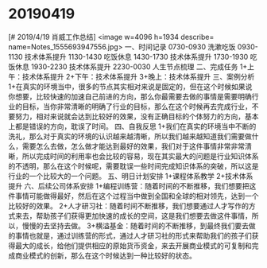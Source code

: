 # 20190419

[# 2019/4/19 肖威工作总结]
<image w=4096 h=1934 describe= name=Notes_1555693947556.jpg>
一、时间记录
0730-0930 洗漱吃饭
0930-1130 技术体系提升
1130-1430 吃饭休息
1430-1730 技术体系提升
1730-1930 吃饭休息
1930-2230 技术体系提升
2230-0030 人生节点梳理
二、完成任务
1+上午：技术体系提升
2+下午：技术体系提升
3+晚上：技术体系提升
三、案例分析
1+在真实的环境当中，很多的节点其实相对来说是固定的，但在这个时候如果说你想要，比较快速的加速自己前进的方向，那么你最需要去做的事情是需要明确行业的目标，当你非常清晰的明确了行业的目标，那么在这个时候再去完成行业，不要努力，相对来说就会达到比较好的效果，没有正确目标的个体努力的方向，基本上都是错误的方向，耽误了时间。
四、自我反思
1+我们在真实的环境当中不断的洗礼，那么对于真实的环境的认识越来越清晰，所以我们越来越知道我们需要做什么，需要怎么去做，怎么做才能达到最好的效果，我们对于这件事情非常非常清晰，所以完成时间的利用率也会比较的容易，现在其实最大的问题是行业知识体系的不透明，那么在这个时候呢，需要耽误一些时间完成知识体系的突破，所以这是行业的一个比较大的一个问题。
五、明日计划安排
1+课程体系教学
2+技术体系提升
六、后续公司体系安排
1+编程训练营：随着时间的不断推移，我们想要把这件事情可能做得最好，然后在这个过程当中做到全国和全球的相对领先，达到一个比较好的效果。
2+人才研习社：随着时间不断推移，我们想要通过人才写作的方式来去，帮助孩子们获得更加快速的成长的空间，这是我们想要去做这件事情，所以，慢慢的去坚持去做。
3+横溢基金：随着时间的不断推移，到最终我们要去做的事情也就是，通过训练营的形式，通过人才研习社的形式来帮助我们的孩子们获得最大的成长，给他们提供相应的原始货币资金，来去开展商业模式的可复制和完成商业模式的创新，那么在这个时候达到一种比较好的状态。
